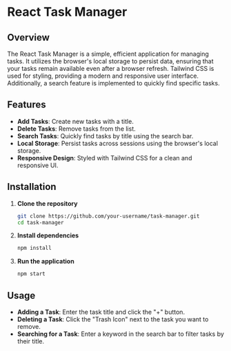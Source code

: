 # React Task Manager

## Overview

The React Task Manager is a simple, efficient application for managing tasks. It utilizes the browser's local storage to persist data, ensuring that your tasks remain available even after a browser refresh. Tailwind CSS is used for styling, providing a modern and responsive user interface. Additionally, a search feature is implemented to quickly find specific tasks.

## Features

- **Add Tasks**: Create new tasks with a title.
- **Delete Tasks**: Remove tasks from the list.
- **Search Tasks**: Quickly find tasks by title using the search bar.
- **Local Storage**: Persist tasks across sessions using the browser's local storage.
- **Responsive Design**: Styled with Tailwind CSS for a clean and responsive UI.

## Installation

1. **Clone the repository**
    ```sh
    git clone https://github.com/your-username/task-manager.git
    cd task-manager
    ```

2. **Install dependencies**
    ```sh
    npm install
    ```

3. **Run the application**
    ```sh
    npm start
    ```

## Usage

- **Adding a Task**: Enter the task title and click the "+" button.
- **Deleting a Task**: Click the "Trash Icon" next to the task you want to remove.
- **Searching for a Task**: Enter a keyword in the search bar to filter tasks by their title.